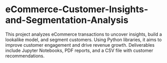 # eCommerce-Customer-Insights-and-Segmentation-Analysis
This project analyzes eCommerce transactions to uncover insights, build a lookalike model, and segment customers. Using Python libraries, it aims to improve customer engagement and drive revenue growth. Deliverables include Jupyter Notebooks, PDF reports, and a CSV file with customer recommendations.
